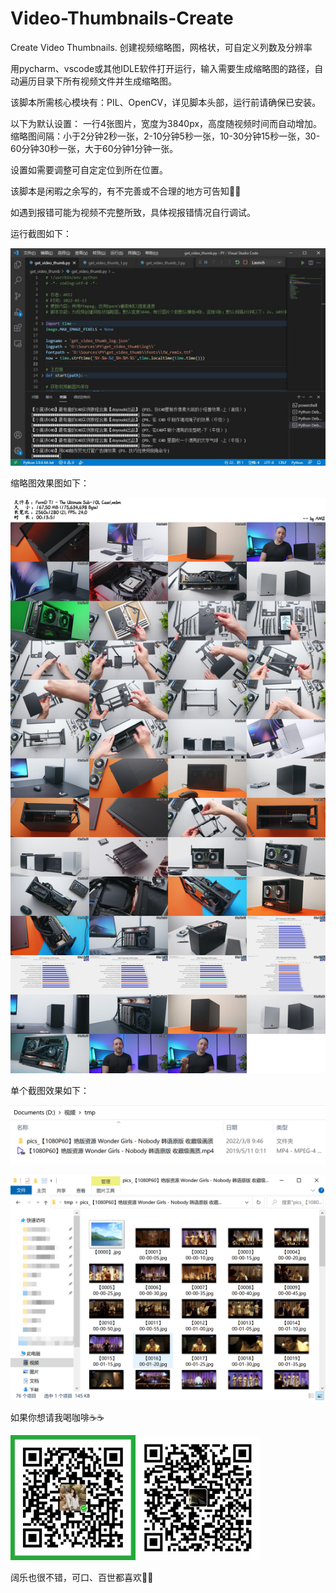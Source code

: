 # Video-Thumbnails-Create
Create Video Thumbnails. 创建视频缩略图，网格状，可自定义列数及分辨率

用pycharm、vscode或其他IDLE软件打开运行，输入需要生成缩略图的路径，自动遍历目录下所有视频文件并生成缩略图。

该脚本所需核心模块有：PIL、OpenCV，详见脚本头部，运行前请确保已安装。

以下为默认设置：
一行4张图片，宽度为3840px，高度随视频时间而自动增加。
缩略图间隔：小于2分钟2秒一张，2-10分钟5秒一张，10-30分钟15秒一张，30-60分钟30秒一张，大于60分钟1分钟一张。

设置如需要调整可自定定位到所在位置。

该脚本是闲暇之余写的，有不完善或不合理的地方可告知🙌🙌

如遇到报错可能为视频不完整所致，具体视报错情况自行调试。

运行截图如下：

![image](https://github.com/Amii-Henin/Video-Thumbnails-Creater/blob/2f48c5e14638d876d04f199eb3bbc5ea6b972669/sample/get_video_thumb_running.jpg)


缩略图效果图如下：

![image](https://github.com/Amii-Henin/Video-Thumbnails-Creater/blob/687a8cfbf00f6cad3093a7b1ee0cb2d528dfd683/FormD%20T1%20-%20The%20Ultimate%20Sub-10L%20Case!_thumb.jpg)


单个截图效果如下：

![image](https://github.com/Amii-Henin/Video-Thumbnails-Creater/blob/47baa639146459899c39fddd458b1fc096cfc162/sample/SinglePic.png)

![image](https://github.com/Amii-Henin/Video-Thumbnails-Creater/blob/47baa639146459899c39fddd458b1fc096cfc162/sample/SinglePics.png)

如果你想请我喝咖啡☕☕

![image](https://github.com/Amii-Henin/Video-Thumbnails-Creater/blob/19b51c091956b192b81d5330c1df67616e3fffc6/sample/wx.jpg)![image](https://github.com/Amii-Henin/Video-Thumbnails-Creater/blob/19b51c091956b192b81d5330c1df67616e3fffc6/sample/zfb.jpg)

阔乐也很不错，可口、百世都喜欢🥤🥤
